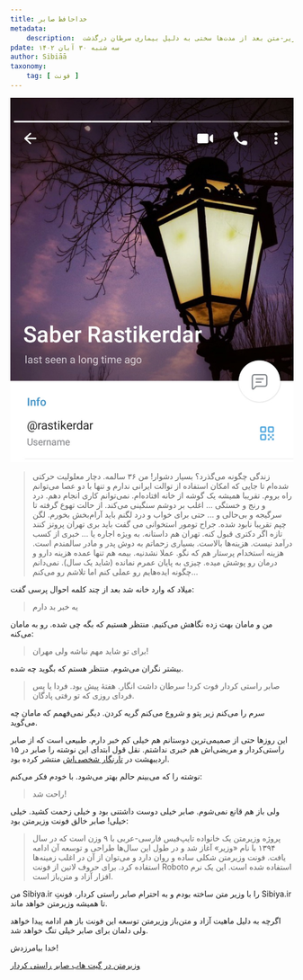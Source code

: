 ```yaml
---
title: خداحافظ صابر
metadata:
    description:  صابر راستی کردار دوست داشتنی خالق فونت وزیر-متن بعد از مدت‌ها سختی به دلیل بیماری سرطان درگذشت.
pdate: سه شنبه ۳۰ آبان ۱۴۰۲    
author: Sibiāā
taxonomy:
    tag: [ فونت ]
---
```

![تلگرام صابر راستی کردار](saber.jpg?classes=center)

> زندگی چگونه می‌گذرد؟
بسیار دشوار! من ۳۶ سالمه. دچار معلولیت حرکتی ‌شده‌ام تا جایی که امکان استفاده از توالت ایرانی ندارم و تنها با دو عصا می‌توانم راه بروم. تقریبا همیشه یک گوشه از خانه افتاده‌ام. نمی‌توانم کاری انجام دهم. درد و رنج و خستگی ... اغلب بر دوشم سنگینی می‌کند. از حالت تهوع گرفته تا سرگیجه و بی‌حالی و ... حتی برای خواب و درد لگنم باید آرام‌بخش بخورم. لگن چپم تقریبا نابود شده. جراح تومور استخوانی می گفت باید بری تهران پروتز کنند تازه اگر دکتری قبول کنه. تهران هم داستانه. به ویژه اجاره یا ... خبری از کسب درآمد نیست. هزینه‌ها بالاست. بسیاری زحماتم به دوش پدر و مادر سالمندم است. هزینه استخدام پرستار هم که نگو. عملا نشدنیه. بیمه هم تنها عمده هزینه دارو و درمان رو پوشش میده. چیزی به پایان عمرم نمانده (شاید یک سال). نمی‌دانم چگونه ایده‌هایم رو عملی کنم اما تلاشم رو می‌کنم...

میلاد که وارد خانه شد بعد از چند کلمه احوال پرسی گفت:

> یه خبر بد دارم

من و مامان بهت زده نگاهش می‌کنیم. منتظر هستیم که بگه چی شده. رو به مامان می‌کنه:

> برای تو شاید مهم نباشه ولی مهران!

بیشتر نگران می‌شوم. منتظر هستم که بگوید چه شده.

> صابر راستی کردار فوت کرد! سرطان داشت انگار. هفتهٔ پیش بود. فردا یا پس فردای روزی که تو رفتی پادگان.

سرم را می‌کنم زیر پتو و شروع می‌کنم گریه کردن. دیگر نمی‌فهمم که مامان چه می‌گوید.

این روزها حتی از صمیمی‌ترین دوستانم هم خیلی کم خبر دارم. طبیعی است که از صابر راستی‌کردار و مریضی‌اش هم خبری نداشتم. نقل قول ابتدای این نوشته را صابر در ۱۵ اردیبهشت در
[تارنگار شخصی‌اش](https://rastikerdar.blog.ir/1402/02/15/زندگی-با-سرطان)
منتشر کرده بود.

نوشته را که می‌بینم حالم بهتر می‌شود. با خودم فکر می‌کنم:

> راحت شد!

ولی باز هم قانع نمی‌شوم. صابر خیلی دوست داشتنی بود و خیلی زحمت کشید. خیلی خیلی! صابر خالق فونت وزیرمتن بود:

> پروژه وزیرمتن یک خانواده تایپ‌فیس فارسی-عربی با ۹ وزن است که در سال ۱۳۹۴ با نام «وزیر» آغاز شد و در طول این سال‌ها طراحی و توسعه آن ادامه یافت. فونت وزیرمتن شکلی ساده و روان دارد و می‌توان از آن در اغلب زمینه‌ها استفاده کرد. برای حروف لاتین از فونت Roboto استفاده شده است. این یک نرم افزار آزاد و متن‌باز است.

من Sibiya.ir را با وزیر متن ساخته بودم و به احترام صابر راستی کردار، فونتِ Sibiya.ir تا همیشه وزیرمتن خواهد ماند.

اگرچه به دلیل ماهیت آزاد و متن‌باز وزیرمتن توسعه این فونت باز هم ادامه پیدا خواهد ولی دلمان برای صابر خیلی تنگ خواهد شد.

خدا بیامرزدش!

[وزیرمتن  در گیت هاب صابر راستی کردار](https://rastikerdar.github.io/vazirmatn/)
